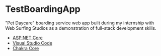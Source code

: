 # TestBoardingApp
"Pet Daycare" boarding service web app built during my internship with Web Surfing Studios as a demonstration of full-stack development skills.
- [ASP.NET Core](https://github.com/aspnet/Home)
- [Visual Studio Code](https://github.com/Microsoft/vscode)
- [Chakra Core](https://github.com/Microsoft/ChakraCore)
